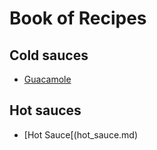 # Book of Recipes

## Cold sauces
* [Guacamole](guacamole.md)

## Hot sauces
* [Hot Sauce[(hot_sauce.md)
